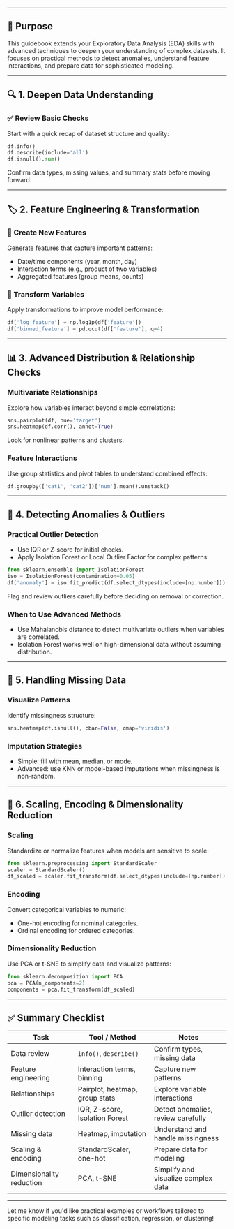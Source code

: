 ___
## 🎯 Purpose
This guidebook extends your Exploratory Data Analysis (EDA) skills with advanced techniques to deepen your understanding of complex datasets. It focuses on practical methods to detect anomalies, understand feature interactions, and prepare data for sophisticated modeling.

---

## 🔍 1. Deepen Data Understanding

### ✅ Review Basic Checks
Start with a quick recap of dataset structure and quality:
```python
df.info()
df.describe(include='all')
df.isnull().sum()
```
Confirm data types, missing values, and summary stats before moving forward.

---

## 🏷️ 2. Feature Engineering & Transformation

### 🔄 Create New Features
Generate features that capture important patterns:
- Date/time components (year, month, day)
- Interaction terms (e.g., product of two variables)
- Aggregated features (group means, counts)

### 🔧 Transform Variables
Apply transformations to improve model performance:
```python
df['log_feature'] = np.log1p(df['feature'])
df['binned_feature'] = pd.qcut(df['feature'], q=4)
```

---

## 📊 3. Advanced Distribution & Relationship Checks

### Multivariate Relationships
Explore how variables interact beyond simple correlations:
```python
sns.pairplot(df, hue='target')
sns.heatmap(df.corr(), annot=True)
```
Look for nonlinear patterns and clusters.

### Feature Interactions
Use group statistics and pivot tables to understand combined effects:
```python
df.groupby(['cat1', 'cat2'])['num'].mean().unstack()
```

---

## 🧪 4. Detecting Anomalies & Outliers

### Practical Outlier Detection
- Use IQR or Z-score for initial checks.
- Apply Isolation Forest or Local Outlier Factor for complex patterns:
```python
from sklearn.ensemble import IsolationForest
iso = IsolationForest(contamination=0.05)
df['anomaly'] = iso.fit_predict(df.select_dtypes(include=[np.number]))
```
Flag and review outliers carefully before deciding on removal or correction.

### When to Use Advanced Methods
- Use Mahalanobis distance to detect multivariate outliers when variables are correlated.
- Isolation Forest works well on high-dimensional data without assuming distribution.

---

## 🔄 5. Handling Missing Data

### Visualize Patterns
Identify missingness structure:
```python
sns.heatmap(df.isnull(), cbar=False, cmap='viridis')
```

### Imputation Strategies
- Simple: fill with mean, median, or mode.
- Advanced: use KNN or model-based imputations when missingness is non-random.

---

## 🔁 6. Scaling, Encoding & Dimensionality Reduction

### Scaling
Standardize or normalize features when models are sensitive to scale:
```python
from sklearn.preprocessing import StandardScaler
scaler = StandardScaler()
df_scaled = scaler.fit_transform(df.select_dtypes(include=[np.number]))
```

### Encoding
Convert categorical variables to numeric:
- One-hot encoding for nominal categories.
- Ordinal encoding for ordered categories.

### Dimensionality Reduction
Use PCA or t-SNE to simplify data and visualize patterns:
```python
from sklearn.decomposition import PCA
pca = PCA(n_components=2)
components = pca.fit_transform(df_scaled)
```

---

## ✅ Summary Checklist

| Task                  | Tool / Method                | Notes                                |
|-----------------------|-----------------------------|-------------------------------------|
| Data review           | `info()`, `describe()`       | Confirm types, missing data          |
| Feature engineering   | Interaction terms, binning   | Capture new patterns                  |
| Relationships        | Pairplot, heatmap, group stats| Explore variable interactions        |
| Outlier detection    | IQR, Z-score, Isolation Forest | Detect anomalies, review carefully   |
| Missing data         | Heatmap, imputation           | Understand and handle missingness    |
| Scaling & encoding   | StandardScaler, one-hot       | Prepare data for modeling             |
| Dimensionality reduction | PCA, t-SNE                | Simplify and visualize complex data  |

---

Let me know if you'd like practical examples or workflows tailored to specific modeling tasks such as classification, regression, or clustering!
